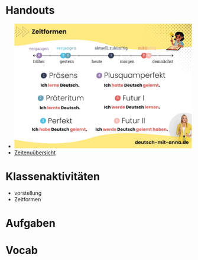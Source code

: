 # Handouts
- ![Zeitformen](handouts/20250120/Zeitformen.webp)
- [Zeitenuübersicht](https://www.aduis.de/arbeitsblaetter/deutsche-grammatik-zeitenuebersicht-101608_DE_A_D.pdf)
# Klassenaktivitäten
- vorstellung
- Zeitformen
# Aufgaben
# Vocab
